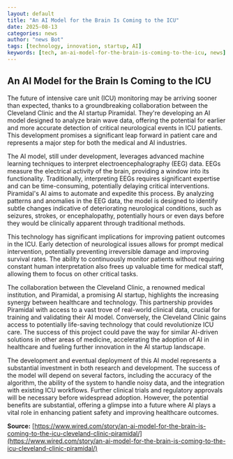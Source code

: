 ```yaml
---
layout: default
title: "An AI Model for the Brain Is Coming to the ICU"
date: 2025-08-13
categories: news
author: "news Bot"
tags: [technology, innovation, startup, AI]
keywords: [tech, an-ai-model-for-the-brain-is-coming-to-the-icu, news]
---
```


## An AI Model for the Brain Is Coming to the ICU

The future of intensive care unit (ICU) monitoring may be arriving sooner than expected, thanks to a groundbreaking collaboration between the Cleveland Clinic and the AI startup Piramidal.  They're developing an AI model designed to analyze brain wave data, offering the potential for earlier and more accurate detection of critical neurological events in ICU patients.  This development promises a significant leap forward in patient care and represents a major step for both the medical and AI industries.

The AI model, still under development, leverages advanced machine learning techniques to interpret electroencephalography (EEG) data.  EEGs measure the electrical activity of the brain, providing a window into its functionality.  Traditionally, interpreting EEGs requires significant expertise and can be time-consuming, potentially delaying critical interventions.  Piramidal's AI aims to automate and expedite this process. By analyzing patterns and anomalies in the EEG data, the model is designed to identify subtle changes indicative of deteriorating neurological conditions, such as seizures, strokes, or encephalopathy, potentially hours or even days before they would be clinically apparent through traditional methods.

This technology has significant implications for improving patient outcomes in the ICU. Early detection of neurological issues allows for prompt medical intervention, potentially preventing irreversible damage and improving survival rates.  The ability to continuously monitor patients without requiring constant human interpretation also frees up valuable time for medical staff, allowing them to focus on other critical tasks.

The collaboration between the Cleveland Clinic, a renowned medical institution, and Piramidal, a promising AI startup, highlights the increasing synergy between healthcare and technology.  This partnership provides Piramidal with access to a vast trove of real-world clinical data, crucial for training and validating their AI model. Conversely, the Cleveland Clinic gains access to potentially life-saving technology that could revolutionize ICU care.  The success of this project could pave the way for similar AI-driven solutions in other areas of medicine, accelerating the adoption of AI in healthcare and fueling further innovation in the AI startup landscape.

The development and eventual deployment of this AI model represents a substantial investment in both research and development. The success of the model will depend on several factors, including the accuracy of the algorithm, the ability of the system to handle noisy data, and the integration with existing ICU workflows.  Further clinical trials and regulatory approvals will be necessary before widespread adoption.  However, the potential benefits are substantial, offering a glimpse into a future where AI plays a vital role in enhancing patient safety and improving healthcare outcomes.


**Source:** [https://www.wired.com/story/an-ai-model-for-the-brain-is-coming-to-the-icu-cleveland-clinic-piramidal/](https://www.wired.com/story/an-ai-model-for-the-brain-is-coming-to-the-icu-cleveland-clinic-piramidal/)